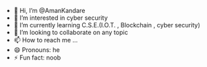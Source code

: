 - 👋 Hi, I’m @AmanKandare
- 👀 I’m interested in cyber security
- 🌱 I’m currently learning C.S.E.(I.O.T. , Blockchain , cyber security)
- 💞️ I’m looking to collaborate on any topic
- 📫 How to reach me ...
- 😄 Pronouns: he
- ⚡ Fun fact: noob

<!---
AmanKandare/AmanKandare is a ✨ special ✨ repository because its `README.md` (this file) appears on your GitHub profile.
You can click the Preview link to take a look at your changes.
--->
